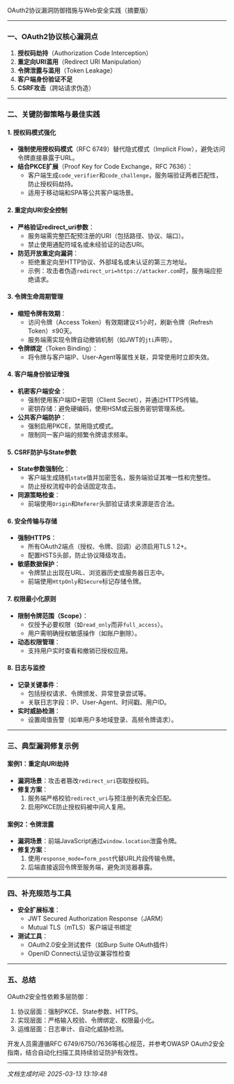 

OAuth2协议漏洞防御措施与Web安全实践（摘要版）

---

### 一、OAuth2协议核心漏洞点
1. **授权码劫持**（Authorization Code Interception）
2. **重定向URI滥用**（Redirect URI Manipulation）
3. **令牌泄露与滥用**（Token Leakage）
4. **客户端身份验证不足**
5. **CSRF攻击**（跨站请求伪造）

---

### 二、关键防御策略与最佳实践

#### 1. **授权码模式强化**
- **强制使用授权码模式**（RFC 6749）替代隐式模式（Implicit Flow），避免访问令牌直接暴露于URL。
- **结合PKCE扩展**（Proof Key for Code Exchange，RFC 7636）：
  - 客户端生成`code_verifier`和`code_challenge`，服务端验证两者匹配性，防止授权码劫持。
  - 适用于移动端和SPA等公共客户端场景。

#### 2. **重定向URI安全控制**
- **严格验证redirect_uri参数**：
  - 服务端需完整匹配预注册的URI（包括路径、协议、端口）。
  - 禁止使用通配符域名或未经验证的动态URI。
- **防范开放重定向漏洞**：
  - 拒绝重定向至HTTP协议、外部域名或未认证的第三方地址。
  - 示例：攻击者伪造`redirect_uri=https://attacker.com`时，服务端应拒绝请求。

#### 3. **令牌生命周期管理**
- **缩短令牌有效期**：
  - 访问令牌（Access Token）有效期建议≤1小时，刷新令牌（Refresh Token）≤90天。
  - 服务端需实现令牌自动撤销机制（如JWT的`jti`声明）。
- **令牌绑定**（Token Binding）：
  - 将令牌与客户端IP、User-Agent等属性关联，异常使用时立即失效。

#### 4. **客户端身份验证增强**
- **机密客户端安全**：
  - 强制使用客户端ID+密钥（Client Secret），并通过HTTPS传输。
  - 密钥存储：避免硬编码，使用HSM或云服务密钥管理系统。
- **公共客户端防护**：
  - 强制启用PKCE，禁用隐式模式。
  - 限制同一客户端的频繁令牌请求频率。

#### 5. **CSRF防护与State参数**
- **State参数强制化**：
  - 客户端生成随机`state`值并加密签名，服务端验证其唯一性和完整性。
  - 防止授权流程中的会话固定攻击。
- **同源策略检查**：
  - 前端使用`Origin`和`Referer`头部验证请求来源是否合法。

#### 6. **安全传输与存储**
- **强制HTTPS**：
  - 所有OAuth2端点（授权、令牌、回调）必须启用TLS 1.2+。
  - 配置HSTS头部，防止协议降级攻击。
- **敏感数据保护**：
  - 令牌禁止出现在URL、浏览器历史或服务器日志中。
  - 前端使用`HttpOnly`和`Secure`标记存储令牌。

#### 7. **权限最小化原则**
- **限制令牌范围（Scope）**：
  - 仅授予必要权限（如`read_only`而非`full_access`）。
  - 用户需明确授权敏感操作（如账户删除）。
- **动态权限管理**：
  - 支持用户实时查看和撤销已授权应用。

#### 8. **日志与监控**
- **记录关键事件**：
  - 包括授权请求、令牌颁发、异常登录尝试等。
  - 关联日志字段：IP、User-Agent、时间戳、用户ID。
- **实时威胁检测**：
  - 设置阈值告警（如单用户多地域登录、高频令牌请求）。

---

### 三、典型漏洞修复示例

#### 案例1：重定向URI劫持
- **漏洞场景**：攻击者篡改`redirect_uri`窃取授权码。
- **修复方案**：
  1. 服务端严格校验`redirect_uri`与预注册列表完全匹配。
  2. 启用PKCE防止授权码被中间人复用。

#### 案例2：令牌泄露
- **漏洞场景**：前端JavaScript通过`window.location`泄露令牌。
- **修复方案**：
  1. 使用`response_mode=form_post`代替URL片段传输令牌。
  2. 后端直接返回令牌至服务端，避免浏览器暴露。

---

### 四、补充规范与工具
- **安全扩展标准**：
  - JWT Secured Authorization Response（JARM）
  - Mutual TLS（mTLS）客户端证书绑定
- **测试工具**：
  - OAuth2.0安全测试套件（如Burp Suite OAuth插件）
  - OpenID Connect认证协议兼容性检查

---

### 五、总结
OAuth2安全性依赖多层防御：
1. 协议层面：强制PKCE、State参数、HTTPS。
2. 实现层面：严格输入校验、令牌绑定、权限最小化。
3. 运维层面：日志审计、自动化威胁检测。

开发人员需遵循RFC 6749/6750/7636等核心规范，并参考OWASP OAuth2安全指南，结合自动化扫描工具持续验证防护有效性。

---

*文档生成时间: 2025-03-13 13:19:48*












